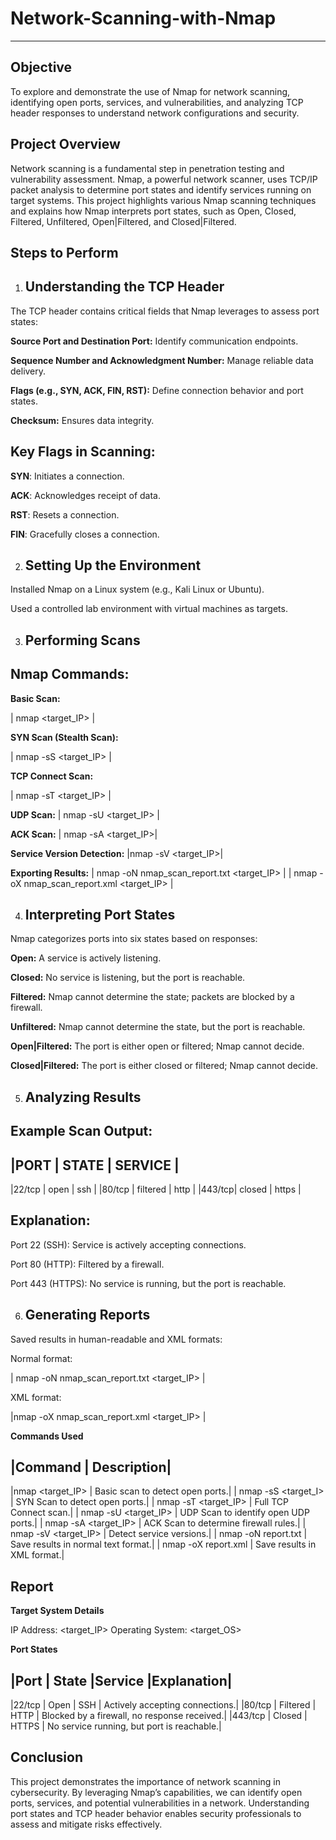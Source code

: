 # Network-Scanning-with-Nmap
---
Objective
---
To explore and demonstrate the use of Nmap for network scanning, identifying open ports, services, and vulnerabilities, and analyzing TCP header responses to understand network configurations and security.

Project Overview
---
Network scanning is a fundamental step in penetration testing and vulnerability assessment. Nmap, a powerful network scanner, uses TCP/IP packet analysis to determine port states and identify services running on target systems. This project highlights various Nmap scanning techniques and explains how Nmap interprets port states, such as Open, Closed, Filtered, Unfiltered, Open|Filtered, and Closed|Filtered.

Steps to Perform
---
1. Understanding the TCP Header
   ---

The TCP header contains critical fields that Nmap leverages to assess port states:

**Source Port and Destination Port:** Identify communication endpoints.

**Sequence Number and Acknowledgment Number:** Manage reliable data delivery.

**Flags (e.g., SYN, ACK, FIN, RST):** Define connection behavior and port states.

**Checksum:** Ensures data integrity.

Key Flags in Scanning:
---

**SYN**: Initiates a connection.

**ACK**: Acknowledges receipt of data.

**RST**: Resets a connection.

**FIN**: Gracefully closes a connection.

2. Setting Up the Environment
   ---

Installed Nmap on a Linux system (e.g., Kali Linux or Ubuntu).

Used a controlled lab environment with virtual machines as targets.

3. Performing Scans
   ---

Nmap Commands:
---
**Basic Scan:**

| nmap <target_IP> |

**SYN Scan (Stealth Scan):**

| nmap -sS <target_IP> |

**TCP Connect Scan:**

| nmap -sT <target_IP> | 

**UDP Scan:**
| nmap -sU <target_IP> |

**ACK Scan:**
| nmap -sA <target_IP>|

**Service Version Detection:**
|nmap -sV <target_IP>|

**Exporting Results:**
| nmap -oN nmap_scan_report.txt <target_IP> |
| nmap -oX nmap_scan_report.xml <target_IP> |

4. Interpreting Port States
   ---

Nmap categorizes ports into six states based on responses:

**Open:** A service is actively listening.

**Closed:** No service is listening, but the port is reachable.

**Filtered:** Nmap cannot determine the state; packets are blocked by a firewall.

**Unfiltered:** Nmap cannot determine the state, but the port is reachable.

**Open|Filtered:** The port is either open or filtered; Nmap cannot decide.

**Closed|Filtered:** The port is either closed or filtered; Nmap cannot decide.

5. Analyzing Results
   ---

Example Scan Output:
---

|PORT | STATE | SERVICE |
-------------------------
|22/tcp |  open |       ssh |
|80/tcp  | filtered |     http |
|443/tcp| closed | https |

Explanation:
---
Port 22 (SSH): Service is actively accepting connections.

Port 80 (HTTP): Filtered by a firewall.

Port 443 (HTTPS): No service is running, but the port is reachable.

6. Generating Reports
   ---

Saved results in human-readable and XML formats:

Normal format:

| nmap -oN nmap_scan_report.txt <target_IP> |

XML format:

|nmap -oX nmap_scan_report.xml <target_IP> |

**Commands Used**

|Command | Description|
------------------------
|nmap <target_IP> | Basic scan to detect open ports.|
| nmap -sS <target_I> | SYN Scan to detect open ports.|
| nmap -sT <target_IP> | Full TCP Connect scan.|
| nmap -sU <target_IP> | UDP Scan to identify open UDP ports.|
| nmap -sA <target_IP> | ACK Scan to determine firewall rules.|
| nmap -sV <target_IP> | Detect service versions.|
| nmap -oN report.txt | Save results in normal text format.|
| nmap -oX report.xml | Save results in XML format.|

Report
---
**Target System Details**

IP Address: <target_IP>
Operating System: <target_OS>

**Port States**

|Port | State |Service |Explanation|
------------------------------------
|22/tcp | Open | SSH | Actively accepting connections.|
|80/tcp | Filtered | HTTP | Blocked by a firewall, no response received.|
|443/tcp | Closed | HTTPS | No service running, but port is reachable.|

Conclusion
---
This project demonstrates the importance of network scanning in cybersecurity. By leveraging Nmap’s capabilities, we can identify open ports, services, and potential vulnerabilities in a network. Understanding port states and TCP header behavior enables security professionals to assess and mitigate risks effectively.


